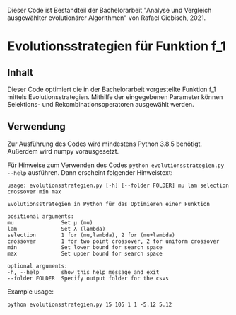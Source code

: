 Dieser Code ist Bestandteil der Bachelorarbeit "Analyse und Vergleich ausgewählter evolutionärer Algorithmen" von Rafael Giebisch, 2021.

# Evolutionsstrategien für Funktion f_1

## Inhalt

Dieser Code optimiert die in der Bachelorarbeit vorgestellte Funktion f_1 mittels Evolutionsstrategien. Mithilfe der eingegebenen Parameter können Selektions- und Rekombinationsoperatoren ausgewählt werden.

## Verwendung

Zur Ausführung des Codes wird mindestens Python 3.8.5 benötigt. Außerdem wird numpy vorausgesetzt.

Für Hinweise zum Verwenden des Codes `python evolutionsstrategien.py --help`  ausführen. Dann erscheint folgender Hinweistext:

    usage: evolutionsstrategien.py [-h] [--folder FOLDER] mu lam selection crossover min max

    Evolutionsstrategien in Python für das Optimieren einer Funktion

    positional arguments:
    mu               Set µ (mu)
    lam              Set λ (lambda)
    selection        1 for (mu,lambda), 2 for (mu+lambda)
    crossover        1 for two point crossover, 2 for uniform crossover
    min              Set lower bound for search space
    max              Set upper bound for search space

    optional arguments:
    -h, --help       show this help message and exit
    --folder FOLDER  Specify output folder for the csvs

Example usage:

    python evolutionsstrategien.py 15 105 1 1 -5.12 5.12